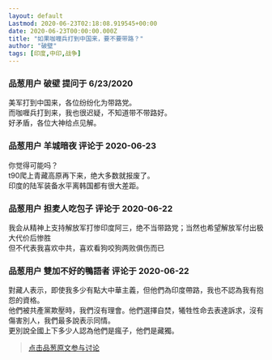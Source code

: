 ```yaml
---
layout: default
Lastmod: 2020-06-23T02:18:08.919545+00:00
date: 2020-06-23T00:00:00.000Z
title: "如果咖喱兵打到中国来，要不要带路？"
author: "破壁"
tags: [印度,中印,战争]
---
```



### 品葱用户 **破壁** 提问于 6/23/2020
    
美军打到中国来，各位纷纷化为带路党。  
而咖喱兵打到来，我也很迟疑，不知道带不带路好。  
好矛盾，各位大神给点见解。
    
                

### 品葱用户 **羊城暗夜** 评论于 2020-06-23
        
你觉得可能吗？  
t90爬上青藏高原再下来，绝大多数就报废了。  
印度的陆军装备水平离韩国都有很大差距。
        
                

### 品葱用户 **担麦人吃包子** 评论于 2020-06-22
        
我会从精神上支持解放军打惨印度阿三，绝不当带路党；当然也希望解放军付出极大代价后惨胜  
但不代表我喜欢中共，喜欢看狗咬狗两败俱伤而已
        
                

### 品葱用户 **雙加不好的鴨語者** 评论于 2020-06-22
        
對藏人表示，即使我多少有點大中華主義，但他們為印度帶路，我也不認為我有抱怨的資格。  
他們被共產黨欺壓時，我們沒有理會。他們選擇自焚，犧牲性命去表達訴求，沒有傷害別人，我們最多說表示同情。  
更別說全國上下多少人認為他們是瘋子，他們是藏獨。
        
                





> [点击品葱原文参与讨论](https://pincong.rocks/question/27603)

